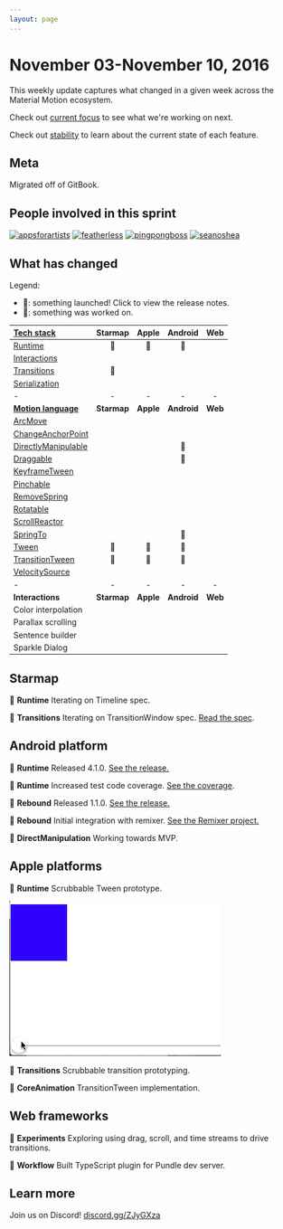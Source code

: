 ```yaml
---
layout: page
---
```


# November 03-November 10, 2016

This weekly update captures what changed in a given week across the Material Motion ecosystem.

Check out [current focus](current_focus) to see what we're working on next.

Check out [stability](stability) to learn about the current state of each feature.

## Meta

Migrated off of GitBook.

## People involved in this sprint

[![appsforartists](https://avatars0.githubusercontent.com/u/926648?v=3&s=100)](https://github.com/appsforartists)
[![featherless](https://avatars0.githubusercontent.com/u/45670?v=3&s=100)](https://github.com/jverkoey)
[![pingpongboss](https://avatars0.githubusercontent.com/u/719914?v=3&s=100)](https://github.com/pingpongboss)
[![seanoshea](https://avatars0.githubusercontent.com/u/97601?v=3&s=100)](https://github.com/seanoshea)

## What has changed

Legend:

- 🎉: something launched! Click to view the release notes.
- 📝: something was worked on.

| [Tech stack](https://material-motion.github.io/material-motion/starmap/specifications/#tech-stack)    | Starmap | Apple | Android | Web |
|:--------------|:-------:|:-----:|:-------:|:---:|
| [Runtime](https://material-motion.github.io/material-motion/starmap/specifications/runtime/)       | 📝 | 📝 | 🎉 | &nbsp;  |
| [Interactions](https://material-motion.github.io/material-motion/starmap/specifications/interactions/)  | &nbsp; | &nbsp; | &nbsp; | &nbsp; |
| [Transitions](https://material-motion.github.io/material-motion/starmap/specifications/interactions/transitions/)   | 📝 | &nbsp; | &nbsp; | &nbsp; |
| [Serialization](https://material-motion.github.io/material-motion/starmap/specifications/serialization) | &nbsp; | &nbsp; | &nbsp; | &nbsp; |
| - | - | - | - | - |
| **[Motion language](https://material-motion.github.io/material-motion/starmap/specifications/motion-family)**             | **Starmap** | **Apple**  | **Android** | **Web**    |
| [ArcMove](https://material-motion.github.io/material-motion/starmap/specifications/plans/ArcMove)                         | &nbsp; | &nbsp; | &nbsp; | &nbsp; |
| [ChangeAnchorPoint](https://material-motion.github.io/material-motion/starmap/specifications/plans/ChangeAnchorPoint)     | &nbsp; | &nbsp; | &nbsp; | &nbsp; |
| [DirectlyManipulable](https://material-motion.github.io/material-motion/starmap/specifications/plans/DirectlyManipulable) | &nbsp; | &nbsp; | 📝 | &nbsp; |
| [Draggable](https://material-motion.github.io/material-motion/starmap/specifications/plans/Draggable)                     | &nbsp; | &nbsp; | 📝 | &nbsp; |
| [KeyframeTween](https://material-motion.github.io/material-motion/starmap/specifications/plans/KeyframeTween)             | &nbsp; | &nbsp; | &nbsp; | &nbsp; |
| [Pinchable](https://material-motion.github.io/material-motion/starmap/specifications/plans/Pinchable)                     | &nbsp; | &nbsp; | &nbsp; | &nbsp; |
| [RemoveSpring](https://material-motion.github.io/material-motion/starmap/specifications/plans/RemoveSpring)               | &nbsp; | &nbsp; | &nbsp; | &nbsp; |
| [Rotatable](https://material-motion.github.io/material-motion/starmap/specifications/plans/Rotatable)                     | &nbsp; | &nbsp; | &nbsp; | &nbsp; |
| [ScrollReactor](https://material-motion.github.io/material-motion/starmap/specifications/plans/ScrollReactor)             | &nbsp; | &nbsp; | &nbsp; | &nbsp; |
| [SpringTo](https://material-motion.github.io/material-motion/starmap/specifications/plans/SpringTo)                       | &nbsp; | &nbsp; | 🎉 | &nbsp; |
| [Tween](https://material-motion.github.io/material-motion/starmap/specifications/plans/Tween)                             | 📝 | 📝 | 🎉 | &nbsp; |
| [TransitionTween](https://material-motion.github.io/material-motion/starmap/specifications/plans/TransitionTween)         | 📝 | 📝 | 🎉 | &nbsp; |
| [VelocitySource](https://material-motion.github.io/material-motion/starmap/specifications/plans/VelocitySource)           | &nbsp; | &nbsp; | &nbsp; | &nbsp; |
| - | - | - | - | - |
| **Interactions** | **Starmap** | **Apple** | **Android** | **Web** |
|  Color interpolation | &nbsp; | &nbsp; |  &nbsp; | &nbsp; |
|  Parallax scrolling | &nbsp; | &nbsp; |  &nbsp; | &nbsp; |
|  Sentence builder | &nbsp; | &nbsp; |  &nbsp; | &nbsp; |
|  Sparkle Dialog | &nbsp; | &nbsp; |  &nbsp; | &nbsp; |

## Starmap

📝 **Runtime** Iterating on Timeline spec.

📝 **Transitions** Iterating on TransitionWindow spec. [Read the spec](https://material-motion.github.io/material-motion/starmap/specifications/interactions/transitions/TransitionWindow).

## Android platform

🎉 **Runtime** Released 4.1.0. [See the release.](https://github.com/material-motion/runtime-android/releases/tag/4.1.0)

📝 **Runtime** Increased test code coverage. [See the coverage](https://codecov.io/gh/material-motion/runtime-android).

🎉 **Rebound** Released 1.1.0. [See the release.](https://github.com/material-motion/family-rebound-android/releases/tag/1.1.0)

📝 **Rebound** Initial integration with remixer. [See the Remixer project.](https://github.com/material-foundation/material-remixer-android/)

📝 **DirectManipulation** Working towards MVP.

## Apple platforms

📝 **Runtime** Scrubbable Tween prototype.

![](2016-11-10-scrubbing.gif)

📝 **Transitions** Scrubbable transition prototyping.

📝 **CoreAnimation** TransitionTween implementation.

## Web frameworks

📝 **Experiments** Exploring using drag, scroll, and time streams to drive transitions.

🎉 **Workflow** Built TypeScript plugin for Pundle dev server.

## Learn more

Join us on Discord! [discord.gg/ZJyGXza](https://discord.gg/ZJyGXza)

